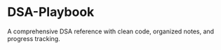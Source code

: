 # DSA-Playbook
A comprehensive DSA reference with clean code, organized notes, and progress tracking. 
